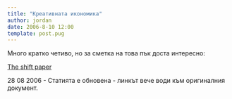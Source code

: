 ```yaml
---
title: "Креативната икономика"
author: jordan
date: 2006-8-10 12:00
template: post.pug
---
```


Много кратко четиво, но за сметка на това пък доста интересно:

[The shift paper](http://www.tomorrowmakers.org/articles-resources/tm_shiftpaper.pdf)

28 08 2006 - Статията е обновена - линкът вече води към оригиналния документ.
